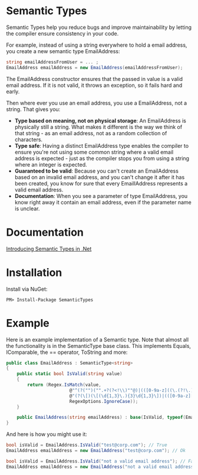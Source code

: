 Semantic Types
==============

Semantic Types help you reduce bugs and improve maintainability by letting the compiler ensure consistency in your code.

For example, instead of using a string everywhere to hold a email address, you create a new semantic type EmailAddress:
```csharp
string emailAddressFromUser = ... ;
EmailAddress emailAddress = new EmailAddress(emailAddressFromUser);
```

The EmailAddress constructor ensures that the passed in value is a valid email address. If it is not valid, it throws an exception, so it fails hard and early.

Then where ever you use an email address, you use a EmailAddress, not a string. That gives you:
 
* **Type based on meaning, not on physical storage**: An EmailAddress is physically still a string. What makes it different is the way we think of that string - as an email address, not as a random collection of characters.
* **Type safe**: Having a distinct EmailAddress type enables the compiler to ensure you're not using some common string where a valid email address is expected - just as the compiler stops you from using a string where an integer is expected.
* **Guaranteed to be valid**: Because you can't create an EmailAddress based on an invalid email address, and you can't change it after it has been created, you know for sure that every EmaillAddress represents a valid email address.
* **Documentation**: When you see a parameter of type EmailAddress, you know right away it contain an email address, even if the parameter name is unclear. 
 
Documentation
============
[Introducing Semantic Types in .Net](http://www.codeproject.com/Articles/860646/Introducing-Semantic-Types-in-Net)


Installation
============

Install via NuGet:

```PM> Install-Package SemanticTypes```

Example
=======

Here is an example implementation of a Semantic type. Note that almost all the functionality is in the SemanticType base class. This implements Equals, IComparable, the == operator, ToString and more:

```csharp
public class EmailAddress : SemanticType<string>
{
	public static bool IsValid(string value)
	{
		return (Regex.IsMatch(value,
						@"^(?("")("".+?(?<!\\)""@)|(([0-9a-z]((\.(?!\.))|[-!#\$%&'\*\+/=\?\^`\{\}\|~\w])*)(?<=[0-9a-z])@))" +
						@"(?(\[)(\[(\d{1,3}\.){3}\d{1,3}\])|(([0-9a-z][-\w]*[0-9a-z]*\.)+[a-z0-9][\-a-z0-9]{0,22}[a-z0-9]))$",
						RegexOptions.IgnoreCase));
	}

	public EmailAddress(string emailAddress) : base(IsValid, typeof(EmailAddress), emailAddress) { }
}
```

And here is how you might use it:

```csharp
bool isValid = EmailAddress.IsValid("test@corp.com"); // True
EmailAddress emailAddress = new EmailAddress("test@corp.com"); // Ok

bool isValid = EmailAddress.IsValid("not a valid email address"); // False
EmailAddress emailAddress = new EmailAddress("not a valid email address"); // Throws exception
```

